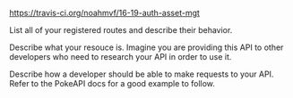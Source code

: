 https://travis-ci.org/noahmvf/16-19-auth-asset-mgt

List all of your registered routes and describe their behavior. 

Describe what your resouce is. Imagine you are providing this API to other developers who need to research your API in order to use it. 

Describe how a developer should be able to make requests to your API. Refer to the PokeAPI docs for a good example to follow.


